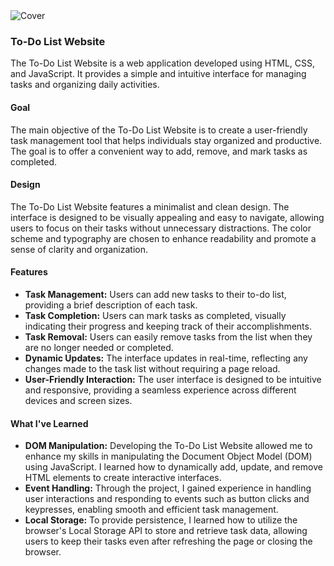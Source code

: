 <div class="image-container">
  <img class="CoverImagee" src="GIT HUB COVER.png" alt="Cover">
</div>
          
<h3> To-Do List Website </h3>

The To-Do List Website is a web application developed using HTML, CSS, and JavaScript. It provides a simple and intuitive interface for managing tasks and organizing daily activities.

<h4>Goal</h4>

The main objective of the To-Do List Website is to create a user-friendly task management tool that helps individuals stay organized and productive. The goal is to offer a convenient way to add, remove, and mark tasks as completed.

<h4>Design</h4>

The To-Do List Website features a minimalist and clean design. The interface is designed to be visually appealing and easy to navigate, allowing users to focus on their tasks without unnecessary distractions. The color scheme and typography are chosen to enhance readability and promote a sense of clarity and organization.

<h4>Features</h4>

* <b>Task Management:</b> Users can add new tasks to their to-do list, providing a brief description of each task.
* <b>Task Completion:</b> Users can mark tasks as completed, visually indicating their progress and keeping track of their accomplishments.
* <b>Task Removal:</b> Users can easily remove tasks from the list when they are no longer needed or completed.
* <b>Dynamic Updates:</b> The interface updates in real-time, reflecting any changes made to the task list without requiring a page reload.
* <b>User-Friendly Interaction:</b> The user interface is designed to be intuitive and responsive, providing a seamless experience across different devices and screen sizes.

<h4>What I've Learned</h4>

* <b>DOM Manipulation:</b> Developing the To-Do List Website allowed me to enhance my skills in manipulating the Document Object Model (DOM) using JavaScript. I learned how to dynamically add, update, and remove HTML elements to create interactive interfaces.
* <b>Event Handling:</b> Through the project, I gained experience in handling user interactions and responding to events such as button clicks and keypresses, enabling smooth and efficient task management.
* <b>Local Storage:</b> To provide persistence, I learned how to utilize the browser's Local Storage API to store and retrieve task data, allowing users to keep their tasks even after refreshing the page or closing the browser.
